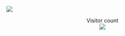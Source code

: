 ![](https://tenor.com/bwqhM.gif)


<p align="center"> 
  Visitor count<br>
  <img src="https://profile-counter.glitch.me/insolitum/count.svg" />
</p>
